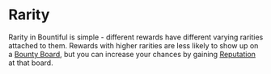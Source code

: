 
# Rarity

Rarity in Bountiful is simple - different rewards have different varying rarities attached to them.
Rewards with higher rarities are less likely to show up on a [Bounty Board](bounty-boards.md), but
you can increase your chances by gaining [Reputation](reputation.md) at that board.